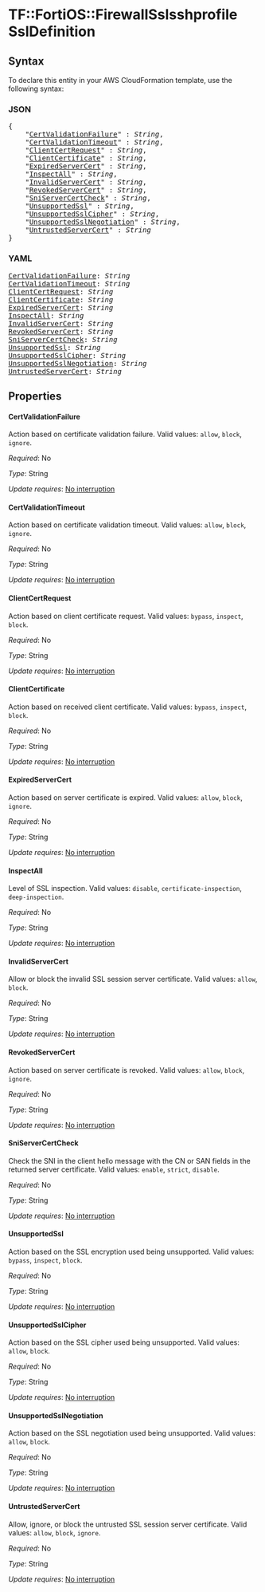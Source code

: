 # TF::FortiOS::FirewallSslsshprofile SslDefinition

## Syntax

To declare this entity in your AWS CloudFormation template, use the following syntax:

### JSON

<pre>
{
    "<a href="#certvalidationfailure" title="CertValidationFailure">CertValidationFailure</a>" : <i>String</i>,
    "<a href="#certvalidationtimeout" title="CertValidationTimeout">CertValidationTimeout</a>" : <i>String</i>,
    "<a href="#clientcertrequest" title="ClientCertRequest">ClientCertRequest</a>" : <i>String</i>,
    "<a href="#clientcertificate" title="ClientCertificate">ClientCertificate</a>" : <i>String</i>,
    "<a href="#expiredservercert" title="ExpiredServerCert">ExpiredServerCert</a>" : <i>String</i>,
    "<a href="#inspectall" title="InspectAll">InspectAll</a>" : <i>String</i>,
    "<a href="#invalidservercert" title="InvalidServerCert">InvalidServerCert</a>" : <i>String</i>,
    "<a href="#revokedservercert" title="RevokedServerCert">RevokedServerCert</a>" : <i>String</i>,
    "<a href="#sniservercertcheck" title="SniServerCertCheck">SniServerCertCheck</a>" : <i>String</i>,
    "<a href="#unsupportedssl" title="UnsupportedSsl">UnsupportedSsl</a>" : <i>String</i>,
    "<a href="#unsupportedsslcipher" title="UnsupportedSslCipher">UnsupportedSslCipher</a>" : <i>String</i>,
    "<a href="#unsupportedsslnegotiation" title="UnsupportedSslNegotiation">UnsupportedSslNegotiation</a>" : <i>String</i>,
    "<a href="#untrustedservercert" title="UntrustedServerCert">UntrustedServerCert</a>" : <i>String</i>
}
</pre>

### YAML

<pre>
<a href="#certvalidationfailure" title="CertValidationFailure">CertValidationFailure</a>: <i>String</i>
<a href="#certvalidationtimeout" title="CertValidationTimeout">CertValidationTimeout</a>: <i>String</i>
<a href="#clientcertrequest" title="ClientCertRequest">ClientCertRequest</a>: <i>String</i>
<a href="#clientcertificate" title="ClientCertificate">ClientCertificate</a>: <i>String</i>
<a href="#expiredservercert" title="ExpiredServerCert">ExpiredServerCert</a>: <i>String</i>
<a href="#inspectall" title="InspectAll">InspectAll</a>: <i>String</i>
<a href="#invalidservercert" title="InvalidServerCert">InvalidServerCert</a>: <i>String</i>
<a href="#revokedservercert" title="RevokedServerCert">RevokedServerCert</a>: <i>String</i>
<a href="#sniservercertcheck" title="SniServerCertCheck">SniServerCertCheck</a>: <i>String</i>
<a href="#unsupportedssl" title="UnsupportedSsl">UnsupportedSsl</a>: <i>String</i>
<a href="#unsupportedsslcipher" title="UnsupportedSslCipher">UnsupportedSslCipher</a>: <i>String</i>
<a href="#unsupportedsslnegotiation" title="UnsupportedSslNegotiation">UnsupportedSslNegotiation</a>: <i>String</i>
<a href="#untrustedservercert" title="UntrustedServerCert">UntrustedServerCert</a>: <i>String</i>
</pre>

## Properties

#### CertValidationFailure

Action based on certificate validation failure. Valid values: `allow`, `block`, `ignore`.

_Required_: No

_Type_: String

_Update requires_: [No interruption](https://docs.aws.amazon.com/AWSCloudFormation/latest/UserGuide/using-cfn-updating-stacks-update-behaviors.html#update-no-interrupt)

#### CertValidationTimeout

Action based on certificate validation timeout. Valid values: `allow`, `block`, `ignore`.

_Required_: No

_Type_: String

_Update requires_: [No interruption](https://docs.aws.amazon.com/AWSCloudFormation/latest/UserGuide/using-cfn-updating-stacks-update-behaviors.html#update-no-interrupt)

#### ClientCertRequest

Action based on client certificate request. Valid values: `bypass`, `inspect`, `block`.

_Required_: No

_Type_: String

_Update requires_: [No interruption](https://docs.aws.amazon.com/AWSCloudFormation/latest/UserGuide/using-cfn-updating-stacks-update-behaviors.html#update-no-interrupt)

#### ClientCertificate

Action based on received client certificate. Valid values: `bypass`, `inspect`, `block`.

_Required_: No

_Type_: String

_Update requires_: [No interruption](https://docs.aws.amazon.com/AWSCloudFormation/latest/UserGuide/using-cfn-updating-stacks-update-behaviors.html#update-no-interrupt)

#### ExpiredServerCert

Action based on server certificate is expired. Valid values: `allow`, `block`, `ignore`.

_Required_: No

_Type_: String

_Update requires_: [No interruption](https://docs.aws.amazon.com/AWSCloudFormation/latest/UserGuide/using-cfn-updating-stacks-update-behaviors.html#update-no-interrupt)

#### InspectAll

Level of SSL inspection. Valid values: `disable`, `certificate-inspection`, `deep-inspection`.

_Required_: No

_Type_: String

_Update requires_: [No interruption](https://docs.aws.amazon.com/AWSCloudFormation/latest/UserGuide/using-cfn-updating-stacks-update-behaviors.html#update-no-interrupt)

#### InvalidServerCert

Allow or block the invalid SSL session server certificate. Valid values: `allow`, `block`.

_Required_: No

_Type_: String

_Update requires_: [No interruption](https://docs.aws.amazon.com/AWSCloudFormation/latest/UserGuide/using-cfn-updating-stacks-update-behaviors.html#update-no-interrupt)

#### RevokedServerCert

Action based on server certificate is revoked. Valid values: `allow`, `block`, `ignore`.

_Required_: No

_Type_: String

_Update requires_: [No interruption](https://docs.aws.amazon.com/AWSCloudFormation/latest/UserGuide/using-cfn-updating-stacks-update-behaviors.html#update-no-interrupt)

#### SniServerCertCheck

Check the SNI in the client hello message with the CN or SAN fields in the returned server certificate. Valid values: `enable`, `strict`, `disable`.

_Required_: No

_Type_: String

_Update requires_: [No interruption](https://docs.aws.amazon.com/AWSCloudFormation/latest/UserGuide/using-cfn-updating-stacks-update-behaviors.html#update-no-interrupt)

#### UnsupportedSsl

Action based on the SSL encryption used being unsupported. Valid values: `bypass`, `inspect`, `block`.

_Required_: No

_Type_: String

_Update requires_: [No interruption](https://docs.aws.amazon.com/AWSCloudFormation/latest/UserGuide/using-cfn-updating-stacks-update-behaviors.html#update-no-interrupt)

#### UnsupportedSslCipher

Action based on the SSL cipher used being unsupported. Valid values: `allow`, `block`.

_Required_: No

_Type_: String

_Update requires_: [No interruption](https://docs.aws.amazon.com/AWSCloudFormation/latest/UserGuide/using-cfn-updating-stacks-update-behaviors.html#update-no-interrupt)

#### UnsupportedSslNegotiation

Action based on the SSL negotiation used being unsupported. Valid values: `allow`, `block`.

_Required_: No

_Type_: String

_Update requires_: [No interruption](https://docs.aws.amazon.com/AWSCloudFormation/latest/UserGuide/using-cfn-updating-stacks-update-behaviors.html#update-no-interrupt)

#### UntrustedServerCert

Allow, ignore, or block the untrusted SSL session server certificate. Valid values: `allow`, `block`, `ignore`.

_Required_: No

_Type_: String

_Update requires_: [No interruption](https://docs.aws.amazon.com/AWSCloudFormation/latest/UserGuide/using-cfn-updating-stacks-update-behaviors.html#update-no-interrupt)

